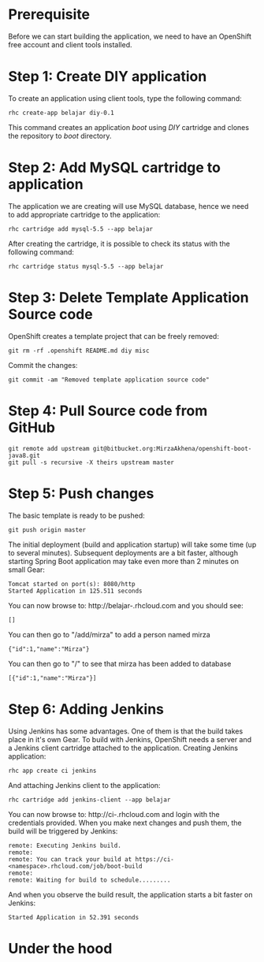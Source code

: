 # Prerequisite

Before we can start building the application, we need to have an OpenShift free account and client tools installed.

# Step 1: Create DIY application

To create an application using client tools, type the following command:

    rhc create-app belajar diy-0.1

This command creates an application *boot* using *DIY* cartridge and clones the repository to *boot* directory.

# Step 2: Add MySQL cartridge to application

The application we are creating will use MySQL database, hence we need to add appropriate cartridge to the application:

	rhc cartridge add mysql-5.5 --app belajar

After creating the cartridge, it is possible to check its status with the following command:

    rhc cartridge status mysql-5.5 --app belajar

# Step 3: Delete Template Application Source code

OpenShift creates a template project that can be freely removed:

    git rm -rf .openshift README.md diy misc

Commit the changes:

    git commit -am "Removed template application source code"

# Step 4: Pull Source code from GitHub

    git remote add upstream git@bitbucket.org:MirzaAkhena/openshift-boot-java8.git
    git pull -s recursive -X theirs upstream master

# Step 5: Push changes

The basic template is ready to be pushed:

	git push origin master

The initial deployment (build and application startup) will take some time (up to several minutes). Subsequent deployments are a bit faster, although starting Spring Boot application may take even more than 2 minutes on small Gear:

	Tomcat started on port(s): 8080/http
	Started Application in 125.511 seconds

You can now browse to: http://belajar-<namespace>.rhcloud.com and you should see:

	[]

You can then go to "/add/mirza" to add a person named mirza

	{"id":1,"name":"Mirza"}

You can then go to "/" to see that mirza has been added to database

	[{"id":1,"name":"Mirza"}]

# Step 6: Adding Jenkins

Using Jenkins has some advantages. One of them is that the build takes place in it's own Gear. To build with Jenkins, OpenShift needs a server and a Jenkins client cartridge attached to the application. Creating Jenkins application:

	rhc app create ci jenkins

And attaching Jenkins client to the application:

	rhc cartridge add jenkins-client --app belajar

You can now browse to: http://ci-<namespace>.rhcloud.com and login with the credentials provided. When you make next changes and push them, the build will be triggered by Jenkins:

	remote: Executing Jenkins build.
	remote:
	remote: You can track your build at https://ci-<namespace>.rhcloud.com/job/boot-build
	remote:
	remote: Waiting for build to schedule.........

And when you observe the build result, the application starts a bit faster on Jenkins:

	Started Application in 52.391 seconds

# Under the hood

